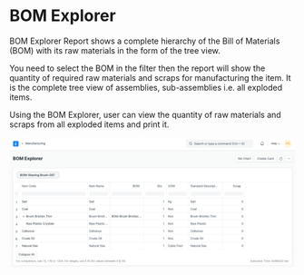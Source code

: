 
# BOM Explorer



BOM Explorer Report shows a complete hierarchy of the Bill of Materials (BOM) with its raw materials in the form of the tree view.


You need to select the BOM in the filter then the report will show the quantity of required raw materials and scraps for manufacturing the item. It is the complete tree view of assemblies, sub-assemblies i.e. all exploded items.


Using the BOM Explorer, user can view the quantity of raw materials and scraps from all exploded items and print it.


![reorder level](/files/bom_explorer.png)




